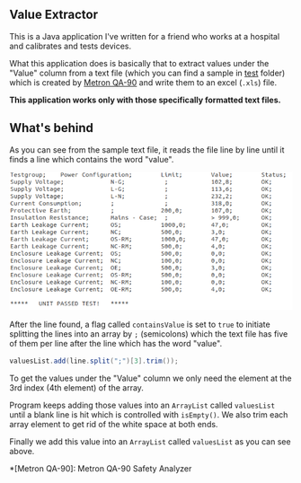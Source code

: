 ## Value Extractor
This is a Java application I've written for a friend who works at a hospital and calibrates and tests devices.

What this application does is basically that to extract values under the "Value" column from a text file (which you can find a sample in [test][1] folder) which is created by [Metron QA-90][2] and write them to an excel (`.xls`) file.

**This application works only with those specifically formatted text files.**

## What's behind 
As you can see from the sample text file, it reads the file line by line until it finds a line which contains the word "value". 

![sample text file](images/values.png)

After the line found, a flag called `containsValue` is set to `true` to initiate splitting the lines into an array by `;` (semicolons) which the text file has five of them per line after the line which has the word "value".

```java
valuesList.add(line.split(";")[3].trim());
```

To get the values under the "Value" column we only need the element at the 3rd index (4th element) of the array. 

Program keeps adding those values into an `ArrayList` called `valuesList` until a blank line is hit which is controlled with `isEmpty()`. We also trim each array element to get rid of the white space at both ends.

Finally we add this value into an `ArrayList` called `valuesList` as you can see above.



[1]: https://github.com/andreyuhai/Value-Extractor/tree/master/test
[2]: https://www.celyontecnica.es/var/celyon-1051-qa90MKII.pdf
*[Metron QA-90]: Metron QA-90 Safety Analyzer

